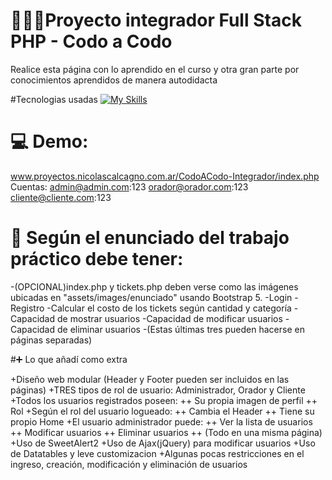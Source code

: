 # 👨🏻‍💻Proyecto integrador Full Stack PHP - Codo a Codo

Realice esta página con lo aprendido en el curso y otra gran parte por conocimientos aprendidos de manera autodidacta

#Tecnologias usadas
[![My Skills](https://skills.thijs.gg/icons?i=html,css,js,mysql,php)](https://skills.thijs.gg)

# 💻 Demo:

www.proyectos.nicolascalcagno.com.ar/CodoACodo-Integrador/index.php
Cuentas:
admin@admin.com:123
orador@orador.com:123
cliente@cliente.com:123

# 📝 Según el enunciado del trabajo práctico debe tener:

-(OPCIONAL)index.php y tickets.php deben verse como las imágenes ubicadas en "assets/images/enunciado" usando Bootstrap 5.
-Login
-Registro
-Calcular el costo de los tickets según cantidad y categoría
-Capacidad de mostrar usuarios
-Capacidad de modificar usuarios
-Capacidad de eliminar usuarios
-(Estas últimas tres pueden hacerse en páginas separadas)

#➕ Lo que añadí como extra

+Diseño web modular (Header y Footer pueden ser incluidos en las páginas)
+TRES tipos de rol de usuario: Administrador, Orador y Cliente
+Todos los usuarios registrados poseen:
++ Su propia imagen de perfil
++ Rol
+Según el rol del usuario logueado:
++ Cambia el Header
++ Tiene su propio Home
+El usuario administrador puede:
++ Ver la lista de usuarios
++ Modificar usuarios
++ Eliminar usuarios
++ (Todo en una misma página)
+Uso de SweetAlert2
+Uso de Ajax(jQuery) para modificar usuarios
+Uso de Datatables y leve customizacion
+Algunas pocas restricciones en el ingreso, creación, modificación y eliminación de usuarios
